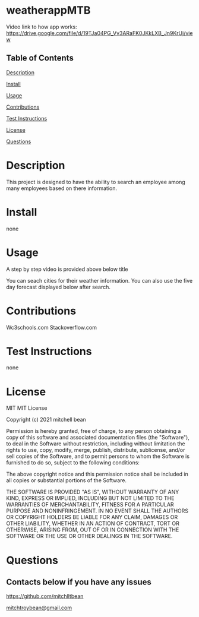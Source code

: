 # weatherappMTB

Video link to how app works: https://drive.google.com/file/d/19TJa04PG_Vv3ARaFK0JKkLXB_Jn9KrUj/view

## Table of Contents

[Description](#Description)

[Install](#Install)

[Usage](#Usage)

[Contributions](#Contributions)

[Test Instructions](#Test-Instructions)

[License](#License)

[Questions](#Questions)

# Description

This project is designed to have the ability to search an employee among many employees based on there information.

# Install

none

# Usage

A step by step video is provided above below title

You can seach cities for their weather information. You can also use the five day forecast displayed below after search.

# Contributions

Wc3schools.com Stackoverflow.com

# Test Instructions

none

# License

MIT
MIT License

Copyright (c) 2021 mitchell bean

Permission is hereby granted, free of charge, to any person obtaining a copy
of this software and associated documentation files (the "Software"), to deal
in the Software without restriction, including without limitation the rights
to use, copy, modify, merge, publish, distribute, sublicense, and/or sell
copies of the Software, and to permit persons to whom the Software is
furnished to do so, subject to the following conditions:

The above copyright notice and this permission notice shall be included in all
copies or substantial portions of the Software.

THE SOFTWARE IS PROVIDED "AS IS", WITHOUT WARRANTY OF ANY KIND, EXPRESS OR
IMPLIED, INCLUDING BUT NOT LIMITED TO THE WARRANTIES OF MERCHANTABILITY,
FITNESS FOR A PARTICULAR PURPOSE AND NONINFRINGEMENT. IN NO EVENT SHALL THE
AUTHORS OR COPYRIGHT HOLDERS BE LIABLE FOR ANY CLAIM, DAMAGES OR OTHER
LIABILITY, WHETHER IN AN ACTION OF CONTRACT, TORT OR OTHERWISE, ARISING FROM,
OUT OF OR IN CONNECTION WITH THE SOFTWARE OR THE USE OR OTHER DEALINGS IN THE
SOFTWARE.

# Questions

## Contacts below if you have any issues

https://github.com/mitchlltbean

mitchtroybean@gmail.com
